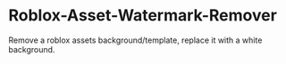 # Roblox-Asset-Watermark-Remover
Remove a roblox assets background/template, replace it with a white background.
